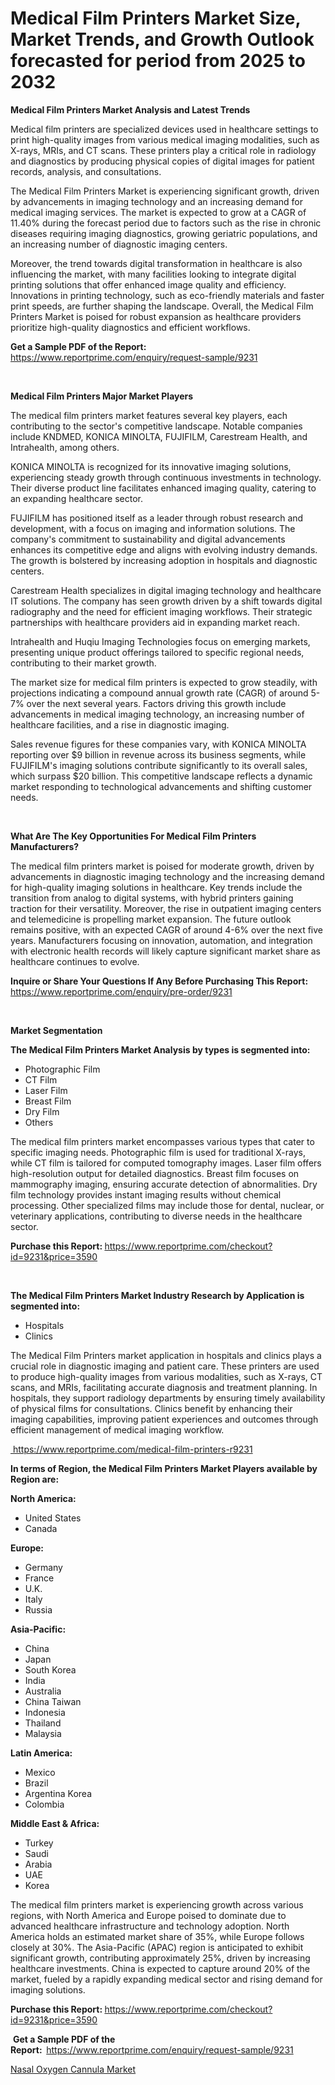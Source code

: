 <p><h1>Medical Film Printers Market Size, Market Trends, and Growth Outlook forecasted for period from 2025 to 2032</h1></p><p><strong>Medical Film Printers Market Analysis and Latest Trends</strong></p>
<p><p>Medical film printers are specialized devices used in healthcare settings to print high-quality images from various medical imaging modalities, such as X-rays, MRIs, and CT scans. These printers play a critical role in radiology and diagnostics by producing physical copies of digital images for patient records, analysis, and consultations.</p><p>The Medical Film Printers Market is experiencing significant growth, driven by advancements in imaging technology and an increasing demand for medical imaging services. The market is expected to grow at a CAGR of 11.40% during the forecast period due to factors such as the rise in chronic diseases requiring imaging diagnostics, growing geriatric populations, and an increasing number of diagnostic imaging centers.</p><p>Moreover, the trend towards digital transformation in healthcare is also influencing the market, with many facilities looking to integrate digital printing solutions that offer enhanced image quality and efficiency. Innovations in printing technology, such as eco-friendly materials and faster print speeds, are further shaping the landscape. Overall, the Medical Film Printers Market is poised for robust expansion as healthcare providers prioritize high-quality diagnostics and efficient workflows.</p></p>
<p><strong>Get a Sample PDF of the Report:&nbsp;</strong> <a href="https://www.reportprime.com/enquiry/request-sample/9231?utm_campaign=3108&utm_medium=2&utm_source=Github&utm_content=ia&utm_term=20032025&utm_id=medical-film-printers">https://www.reportprime.com/enquiry/request-sample/9231</a></p>
<p>&nbsp;</p>
<p><strong>Medical Film Printers Major Market Players</strong></p>
<p><p>The medical film printers market features several key players, each contributing to the sector's competitive landscape. Notable companies include KNDMED, KONICA MINOLTA, FUJIFILM, Carestream Health, and Intrahealth, among others.</p><p>KONICA MINOLTA is recognized for its innovative imaging solutions, experiencing steady growth through continuous investments in technology. Their diverse product line facilitates enhanced imaging quality, catering to an expanding healthcare sector.</p><p>FUJIFILM has positioned itself as a leader through robust research and development, with a focus on imaging and information solutions. The company's commitment to sustainability and digital advancements enhances its competitive edge and aligns with evolving industry demands. The growth is bolstered by increasing adoption in hospitals and diagnostic centers.</p><p>Carestream Health specializes in digital imaging technology and healthcare IT solutions. The company has seen growth driven by a shift towards digital radiography and the need for efficient imaging workflows. Their strategic partnerships with healthcare providers aid in expanding market reach.</p><p>Intrahealth and Huqiu Imaging Technologies focus on emerging markets, presenting unique product offerings tailored to specific regional needs, contributing to their market growth.</p><p>The market size for medical film printers is expected to grow steadily, with projections indicating a compound annual growth rate (CAGR) of around 5-7% over the next several years. Factors driving this growth include advancements in medical imaging technology, an increasing number of healthcare facilities, and a rise in diagnostic imaging.</p><p>Sales revenue figures for these companies vary, with KONICA MINOLTA reporting over $9 billion in revenue across its business segments, while FUJIFILM's imaging solutions contribute significantly to its overall sales, which surpass $20 billion. This competitive landscape reflects a dynamic market responding to technological advancements and shifting customer needs.</p></p>
<p>&nbsp;</p>
<p><strong>What Are The Key Opportunities For Medical Film Printers Manufacturers?</strong></p>
<p><p>The medical film printers market is poised for moderate growth, driven by advancements in diagnostic imaging technology and the increasing demand for high-quality imaging solutions in healthcare. Key trends include the transition from analog to digital systems, with hybrid printers gaining traction for their versatility. Moreover, the rise in outpatient imaging centers and telemedicine is propelling market expansion. The future outlook remains positive, with an expected CAGR of around 4-6% over the next five years. Manufacturers focusing on innovation, automation, and integration with electronic health records will likely capture significant market share as healthcare continues to evolve.</p></p>
<p><strong>Inquire or Share Your Questions If Any Before Purchasing This Report:</strong> <a href="https://www.reportprime.com/enquiry/pre-order/9231?utm_campaign=3108&utm_medium=2&utm_source=Github&utm_content=ia&utm_term=20032025&utm_id=medical-film-printers">https://www.reportprime.com/enquiry/pre-order/9231</a></p>
<p>&nbsp;</p>
<p><strong>Market Segmentation</strong></p>
<p><strong>The Medical Film Printers Market Analysis by types is segmented into:</strong></p>
<p><ul><li>Photographic Film</li><li>CT Film</li><li>Laser Film</li><li>Breast Film</li><li>Dry Film</li><li>Others</li></ul></p>
<p><p>The medical film printers market encompasses various types that cater to specific imaging needs. Photographic film is used for traditional X-rays, while CT film is tailored for computed tomography images. Laser film offers high-resolution output for detailed diagnostics. Breast film focuses on mammography imaging, ensuring accurate detection of abnormalities. Dry film technology provides instant imaging results without chemical processing. Other specialized films may include those for dental, nuclear, or veterinary applications, contributing to diverse needs in the healthcare sector.</p></p>
<p><strong>Purchase this Report:&nbsp;</strong><a href="https://www.reportprime.com/checkout?id=9231&price=3590&utm_campaign=3108&utm_medium=2&utm_source=Github&utm_content=ia&utm_term=20032025&utm_id=medical-film-printers">https://www.reportprime.com/checkout?id=9231&price=3590</a></p>
<p>&nbsp;</p>
<p><strong>The Medical Film Printers Market Industry Research by Application is segmented into:</strong></p>
<p><ul><li>Hospitals</li><li>Clinics</li></ul></p>
<p><p>The Medical Film Printers market application in hospitals and clinics plays a crucial role in diagnostic imaging and patient care. These printers are used to produce high-quality images from various modalities, such as X-rays, CT scans, and MRIs, facilitating accurate diagnosis and treatment planning. In hospitals, they support radiology departments by ensuring timely availability of physical films for consultations. Clinics benefit by enhancing their imaging capabilities, improving patient experiences and outcomes through efficient management of medical imaging workflow.</p></p>
<p><a href="https://www.reportprime.com/medical-film-printers-r9231?utm_campaign=3108&utm_medium=2&utm_source=Github&utm_content=ia&utm_term=20032025&utm_id=medical-film-printers">&nbsp;https://www.reportprime.com/medical-film-printers-r9231</a></p>
<p><strong>In terms of Region, the Medical Film Printers Market Players available by Region are:</strong></p>
<p>
    <p> <strong> North America: </strong>
        <ul>
            <li>United States</li>
            <li>Canada</li>
        </ul>
        </p> 
    <p> <strong> Europe: </strong>
        <ul>
            <li>Germany</li>
            <li>France</li>
            <li>U.K.</li>
            <li>Italy</li>
            <li>Russia</li>
        </ul>
        </p> 
    <p> <strong> Asia-Pacific: </strong>
        <ul>
            <li>China</li>
            <li>Japan</li>
            <li>South Korea</li>
            <li>India</li>
            <li>Australia</li>
            <li>China Taiwan</li>
            <li>Indonesia</li>
            <li>Thailand</li>
            <li>Malaysia</li>
        </ul>
        </p> 
    <p> <strong> Latin America: </strong>
        <ul>
            <li>Mexico</li>
            <li>Brazil</li>
            <li>Argentina Korea</li>
            <li>Colombia</li>
        </ul>
        </p> 
    <p> <strong> Middle East & Africa: </strong>
        <ul>
            <li>Turkey</li>
            <li>Saudi</li>
            <li>Arabia</li>
            <li>UAE</li>
            <li>Korea</li>
        </ul>
    </p>
    </p>
<p><p>The medical film printers market is experiencing growth across various regions, with North America and Europe poised to dominate due to advanced healthcare infrastructure and technology adoption. North America holds an estimated market share of 35%, while Europe follows closely at 30%. The Asia-Pacific (APAC) region is anticipated to exhibit significant growth, contributing approximately 25%, driven by increasing healthcare investments. China is expected to capture around 20% of the market, fueled by a rapidly expanding medical sector and rising demand for imaging solutions.</p></p>
<p><strong>Purchase this Report: </strong><a href="https://www.reportprime.com/checkout?id=9231&price=3590&utm_campaign=3108&utm_medium=2&utm_source=Github&utm_content=ia&utm_term=20032025&utm_id=medical-film-printers">https://www.reportprime.com/checkout?id=9231&price=3590</a></p>
<p>&nbsp;<strong>Get a Sample PDF of the Report:&nbsp;&nbsp;</strong><a href="https://www.reportprime.com/enquiry/request-sample/9231?utm_campaign=3108&utm_medium=2&utm_source=Github&utm_content=ia&utm_term=20032025&utm_id=medical-film-printers">https://www.reportprime.com/enquiry/request-sample/9231</a></p>
<p><strong></strong></p>
<p><p><a href="https://github.com/kaloyhboosh/Market-Research-Report-List-1/blob/main/nasal-oxygen-cannula-market.md?utm_campaign=3108&utm_medium=2&utm_source=Github&utm_content=ia&utm_term=20032025&utm_id=medical-film-printers">Nasal Oxygen Cannula Market</a></p></p>